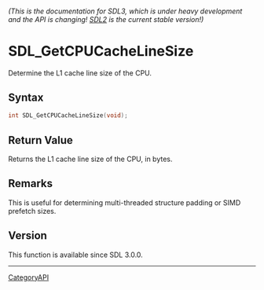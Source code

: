 ###### (This is the documentation for SDL3, which is under heavy development and the API is changing! [SDL2](https://wiki.libsdl.org/SDL2/) is the current stable version!)
# SDL_GetCPUCacheLineSize

Determine the L1 cache line size of the CPU.

## Syntax

```c
int SDL_GetCPUCacheLineSize(void);

```

## Return Value

Returns the L1 cache line size of the CPU, in bytes.

## Remarks

This is useful for determining multi-threaded structure padding or SIMD
prefetch sizes.

## Version

This function is available since SDL 3.0.0.

----
[CategoryAPI](CategoryAPI)

